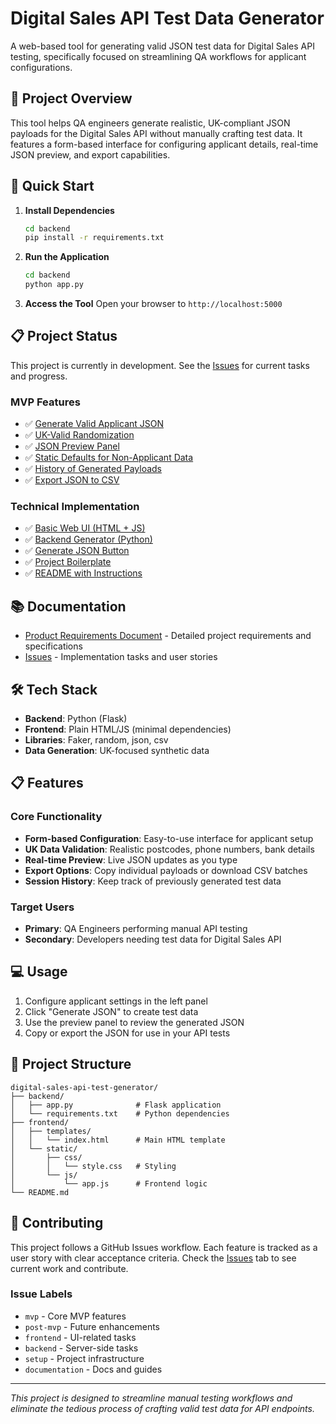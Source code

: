 # Digital Sales API Test Data Generator

A web-based tool for generating valid JSON test data for Digital Sales API testing, specifically focused on streamlining QA workflows for applicant configurations.

## 🎯 Project Overview

This tool helps QA engineers generate realistic, UK-compliant JSON payloads for the Digital Sales API without manually crafting test data. It features a form-based interface for configuring applicant details, real-time JSON preview, and export capabilities.

## 🚀 Quick Start

1. **Install Dependencies**
   ```bash
   cd backend
   pip install -r requirements.txt
   ```

2. **Run the Application**
   ```bash
   cd backend
   python app.py
   ```

3. **Access the Tool**
   Open your browser to `http://localhost:5000`

## 📋 Project Status

This project is currently in development. See the [Issues](https://github.com/m90att/digital-sales-api-test-generator/issues) for current tasks and progress.

### MVP Features
- ✅ [Generate Valid Applicant JSON](https://github.com/m90att/digital-sales-api-test-generator/issues/1)
- ✅ [UK-Valid Randomization](https://github.com/m90att/digital-sales-api-test-generator/issues/2)
- ✅ [JSON Preview Panel](https://github.com/m90att/digital-sales-api-test-generator/issues/3)
- ✅ [Static Defaults for Non-Applicant Data](https://github.com/m90att/digital-sales-api-test-generator/issues/4)
- ✅ [History of Generated Payloads](https://github.com/m90att/digital-sales-api-test-generator/issues/5)
- ✅ [Export JSON to CSV](https://github.com/m90att/digital-sales-api-test-generator/issues/6)

### Technical Implementation
- ✅ [Basic Web UI (HTML + JS)](https://github.com/m90att/digital-sales-api-test-generator/issues/7)
- ✅ [Backend Generator (Python)](https://github.com/m90att/digital-sales-api-test-generator/issues/8)
- ✅ [Generate JSON Button](https://github.com/m90att/digital-sales-api-test-generator/issues/9)
- ✅ [Project Boilerplate](https://github.com/m90att/digital-sales-api-test-generator/issues/10)
- ✅ [README with Instructions](https://github.com/m90att/digital-sales-api-test-generator/issues/11)

## 📚 Documentation

- [Product Requirements Document](./PRD.md) - Detailed project requirements and specifications
- [Issues](https://github.com/m90att/digital-sales-api-test-generator/issues) - Implementation tasks and user stories

## 🛠 Tech Stack

- **Backend**: Python (Flask)
- **Frontend**: Plain HTML/JS (minimal dependencies)
- **Libraries**: Faker, random, json, csv
- **Data Generation**: UK-focused synthetic data

## 📋 Features

### Core Functionality
- **Form-based Configuration**: Easy-to-use interface for applicant setup
- **UK Data Validation**: Realistic postcodes, phone numbers, bank details
- **Real-time Preview**: Live JSON updates as you type
- **Export Options**: Copy individual payloads or download CSV batches
- **Session History**: Keep track of previously generated test data

### Target Users
- **Primary**: QA Engineers performing manual API testing
- **Secondary**: Developers needing test data for Digital Sales API

## 💻 Usage

1. Configure applicant settings in the left panel
2. Click "Generate JSON" to create test data
3. Use the preview panel to review the generated JSON
4. Copy or export the JSON for use in your API tests

## 📁 Project Structure

```
digital-sales-api-test-generator/
├── backend/
│   ├── app.py              # Flask application
│   └── requirements.txt    # Python dependencies
├── frontend/
│   ├── templates/
│   │   └── index.html      # Main HTML template
│   └── static/
│       ├── css/
│       │   └── style.css   # Styling
│       └── js/
│           └── app.js      # Frontend logic
└── README.md
```

## 📝 Contributing

This project follows a GitHub Issues workflow. Each feature is tracked as a user story with clear acceptance criteria. Check the [Issues](https://github.com/m90att/digital-sales-api-test-generator/issues) tab to see current work and contribute.

### Issue Labels
- `mvp` - Core MVP features
- `post-mvp` - Future enhancements
- `frontend` - UI-related tasks
- `backend` - Server-side tasks
- `setup` - Project infrastructure
- `documentation` - Docs and guides

---

*This project is designed to streamline manual testing workflows and eliminate the tedious process of crafting valid test data for API endpoints.*
